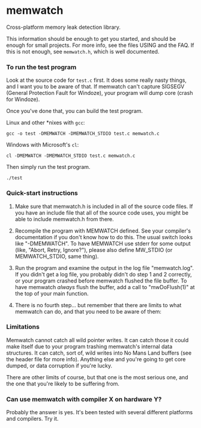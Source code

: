 # memwatch

Cross-platform memory leak detection library.

This information should be enough to get you started, and should be enough for small projects. For more info, see the files USING and the FAQ. If this is not enough, see `memwatch.h`, which is well documented.

### To run the test program

Look at the source code for `test.c` first. It does some really nasty things, and I want you to be aware of that. If memwatch can't capture SIGSEGV (General Protection Fault for Windoze), your program will dump core (crash for Windoze).

Once you've done that, you can build the test program.

Linux and other *nixes with `gcc`:

`gcc -o test -DMEMWATCH -DMEMWATCH_STDIO test.c memwatch.c`

Windows with Microsoft's `cl`:

`cl -DMEMWATCH -DMEMWATCH_STDIO test.c memwatch.c`

Then simply run the test program.

`./test`


### Quick-start instructions

1. Make sure that memwatch.h is included in all of the source code files. If you have an include file that all of the source code uses, you might be able to include memwatch.h from there.

2. Recompile the program with MEMWATCH defined. See your compiler's documentation if you don't know how to do this. The usual switch looks like "-DMEMWATCH". To have MEMWATCH use stderr for some output (like, "Abort, Retry, Ignore?"), please also define MW_STDIO (or MEMWATCH_STDIO, same thing).

3. Run the program and examine the output in the log file "memwatch.log". If you didn't get a log file, you probably didn't do step 1 and 2 correctly, or your program crashed before memwatch flushed the file buffer. To have memwatch _always_ flush the buffer, add a call to "mwDoFlush(1)" at the top of your main function.

4. There is no fourth step... but remember that there are limits to what memwatch can do, and that you need to be aware of them:

### Limitations

Memwatch cannot catch all wild pointer writes. It can catch those it could make itself due to your program trashing memwatch's internal data structures. It can catch, sort of, wild writes into No Mans Land buffers (see the header file for more info). Anything else and you're going to get core dumped, or data corruption if you're lucky.

There are other limits of course, but that one is the most serious one, and the one that you're likely to be suffering from.

### Can use memwatch with compiler X on hardware Y?

Probably the answer is yes. It's been tested with several different platforms and compilers. Try it.
